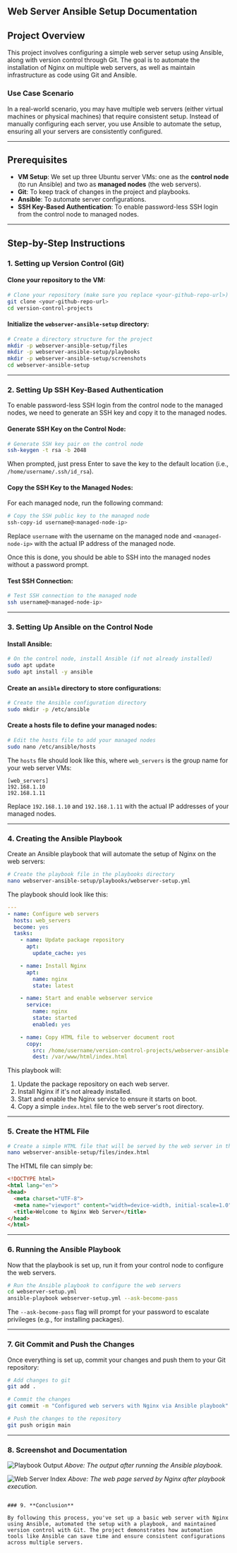 ## **Web Server Ansible Setup Documentation**

## **Project Overview**
This project involves configuring a simple web server setup using Ansible, along with version control through Git. The goal is to automate the installation of Nginx on multiple web servers, as well as maintain infrastructure as code using Git and Ansible.

### **Use Case Scenario**
In a real-world scenario, you may have multiple web servers (either virtual machines or physical machines) that require consistent setup. Instead of manually configuring each server, you use Ansible to automate the setup, ensuring all your servers are consistently configured.

---

## **Prerequisites**
- **VM Setup**: We set up three Ubuntu server VMs: one as the **control node** (to run Ansible) and two as **managed nodes** (the web servers).
- **Git**: To keep track of changes in the project and playbooks.
- **Ansible**: To automate server configurations.
- **SSH Key-Based Authentication**: To enable password-less SSH login from the control node to managed nodes.

---

## **Step-by-Step Instructions**

### 1. **Setting up Version Control (Git)**

#### Clone your repository to the VM:

```bash
# Clone your repository (make sure you replace <your-github-repo-url>)
git clone <your-github-repo-url>
cd version-control-projects
```

#### Initialize the `webserver-ansible-setup` directory:

```bash
# Create a directory structure for the project
mkdir -p webserver-ansible-setup/files
mkdir -p webserver-ansible-setup/playbooks
mkdir -p webserver-ansible-setup/screenshots
cd webserver-ansible-setup
```

---

### 2. **Setting Up SSH Key-Based Authentication**

To enable password-less SSH login from the control node to the managed nodes, we need to generate an SSH key and copy it to the managed nodes.

#### Generate SSH Key on the Control Node:

```bash
# Generate SSH key pair on the control node
ssh-keygen -t rsa -b 2048
```

When prompted, just press Enter to save the key to the default location (i.e., `/home/username/.ssh/id_rsa`).

#### Copy the SSH Key to the Managed Nodes:

For each managed node, run the following command:

```bash
# Copy the SSH public key to the managed node
ssh-copy-id username@<managed-node-ip>
```

Replace `username` with the username on the managed node and `<managed-node-ip>` with the actual IP address of the managed node.

Once this is done, you should be able to SSH into the managed nodes without a password prompt.

#### Test SSH Connection:

```bash
# Test SSH connection to the managed node
ssh username@<managed-node-ip>
```

---

### 3. **Setting Up Ansible on the Control Node**

#### Install Ansible:

```bash
# On the control node, install Ansible (if not already installed)
sudo apt update
sudo apt install -y ansible
```

#### Create an `ansible` directory to store configurations:

```bash
# Create the Ansible configuration directory
sudo mkdir -p /etc/ansible
```

#### Create a hosts file to define your managed nodes:

```bash
# Edit the hosts file to add your managed nodes
sudo nano /etc/ansible/hosts
```

The `hosts` file should look like this, where `web_servers` is the group name for your web server VMs:

```
[web_servers]
192.168.1.10
192.168.1.11
```

Replace `192.168.1.10` and `192.168.1.11` with the actual IP addresses of your managed nodes.

---

### 4. **Creating the Ansible Playbook**

Create an Ansible playbook that will automate the setup of Nginx on the web servers:

```bash
# Create the playbook file in the playbooks directory
nano webserver-ansible-setup/playbooks/webserver-setup.yml
```

The playbook should look like this:

```yaml
---
- name: Configure web servers
  hosts: web_servers
  become: yes
  tasks:
    - name: Update package repository
      apt:
        update_cache: yes

    - name: Install Nginx
      apt:
        name: nginx
        state: latest

    - name: Start and enable webserver service
      service:
        name: nginx
        state: started
        enabled: yes

    - name: Copy HTML file to webserver document root
      copy:
        src: /home/username/version-control-projects/webserver-ansible-setup/files/index.html
        dest: /var/www/html/index.html
```

This playbook will:
1. Update the package repository on each web server.
2. Install Nginx if it's not already installed.
3. Start and enable the Nginx service to ensure it starts on boot.
4. Copy a simple `index.html` file to the web server's root directory.

---

### 5. **Create the HTML File**

```bash
# Create a simple HTML file that will be served by the web server in the files directory
nano webserver-ansible-setup/files/index.html
```

The HTML file can simply be:

```html
<!DOCTYPE html>
<html lang="en">
<head>
  <meta charset="UTF-8">
  <meta name="viewport" content="width=device-width, initial-scale=1.0">
  <title>Welcome to Nginx Web Server</title>
</head>
</html>
```

---

### 6. **Running the Ansible Playbook**

Now that the playbook is set up, run it from your control node to configure the web servers.

```bash
# Run the Ansible playbook to configure the web servers
cd webserver-setup.yml
ansible-playbook webserver-setup.yml --ask-become-pass
```

The `--ask-become-pass` flag will prompt for your password to escalate privileges (e.g., for installing packages).

---

### 7. **Git Commit and Push the Changes**

Once everything is set up, commit your changes and push them to your Git repository:

```bash
# Add changes to git
git add .

# Commit the changes
git commit -m "Configured web servers with Nginx via Ansible playbook"

# Push the changes to the repository
git push origin main
```

---

### 8. **Screenshot and Documentation**

![Playbook Output](version-control-projects/webserver-ansible-setup/screenshots/playbook_output.png)
*Above: The output after running the Ansible playbook.*

![Web Server Index](version-control-projects/webserver-ansible-setup/screenshots/webserver_index.png)
*Above: The web page served by Nginx after playbook execution.*
```

### 9. **Conclusion**

By following this process, you've set up a basic web server with Nginx using Ansible, automated the setup with a playbook, and maintained version control with Git. The project demonstrates how automation tools like Ansible can save time and ensure consistent configurations across multiple servers.


